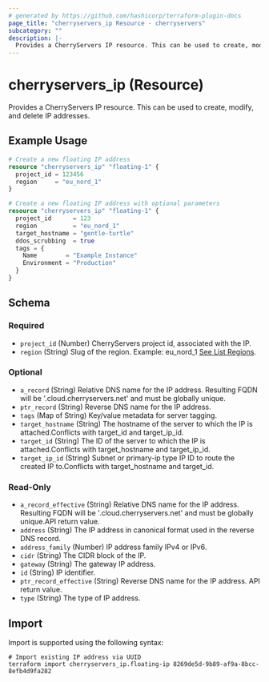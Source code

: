 ```yaml
---
# generated by https://github.com/hashicorp/terraform-plugin-docs
page_title: "cherryservers_ip Resource - cherryservers"
subcategory: ""
description: |-
  Provides a CherryServers IP resource. This can be used to create, modify, and delete IP addresses.
---
```


# cherryservers_ip (Resource)

Provides a CherryServers IP resource. This can be used to create, modify, and delete IP addresses.

## Example Usage

```terraform
# Create a new floating IP address
resource "cherryservers_ip" "floating-1" {
  project_id = 123456
  region     = "eu_nord_1"
}

# Create a new floating IP address with optional parameters
resource "cherryservers_ip" "floating-1" {
  project_id      = 123
  region          = "eu_nord_1"
  target_hostname = "gentle-turtle"
  ddos_scrubbing  = true
  tags = {
    Name        = "Example Instance"
    Environment = "Production"
  }
}
```

<!-- schema generated by tfplugindocs -->
## Schema

### Required

- `project_id` (Number) CherryServers project id, associated with the IP.
- `region` (String) Slug of the region. Example: eu_nord_1 [See List Regions](https://api.cherryservers.com/doc/#tag/Regions/operation/get-regions).

### Optional

- `a_record` (String) Relative DNS name for the IP address. Resulting FQDN will be '<relative-dns-name>.cloud.cherryservers.net' and must be globally unique.
- `ptr_record` (String) Reverse DNS name for the IP address.
- `tags` (Map of String) Key/value metadata for server tagging.
- `target_hostname` (String) The hostname of the server to which the IP is attached.Conflicts with target_id and target_ip_id.
- `target_id` (String) The ID of the server to which the IP is attached.Conflicts with target_hostname and target_ip_id.
- `target_ip_id` (String) Subnet or primary-ip type IP ID to route the created IP to.Conflicts with target_hostname and target_id.

### Read-Only

- `a_record_effective` (String) Relative DNS name for the IP address. Resulting FQDN will be '<relative-dns-name>.cloud.cherryservers.net' and must be globally unique.API return value.
- `address` (String) The IP address in canonical format used in the reverse DNS record.
- `address_family` (Number) IP address family IPv4 or IPv6.
- `cidr` (String) The CIDR block of the IP.
- `gateway` (String) The gateway IP address.
- `id` (String) IP identifier.
- `ptr_record_effective` (String) Reverse DNS name for the IP address. API return value.
- `type` (String) The type of IP address.

## Import

Import is supported using the following syntax:

```shell
# Import existing IP address via UUID
terraform import cherryservers_ip.floating-ip 8269de5d-9b89-af9a-8bcc-8efb4d9fa282
```
